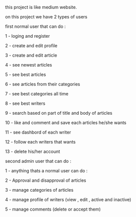 this project is like medium website.

on this project we have 2 types of users

first normal user that can do :

1 - loging and register 

2 - create and edit profile

3 - create and edit article

4 - see newest articles 

5 - see best articles

6 - see articles from their categories

7 - see best  categories all time

8 - see best writers

9 - search based on part of title and body of articles

10 - like and comment and save each articles he/she wants

11 - see dashbord of each writer

12 - follow each writers that wants

13 - delete his/her account

second admin user that can do :

1 - anything thats a normal user can do :

2 - Approval and disapproval of articles

3 - manage categories of articles

4 - manage profile of writers (view , edit , active and inactive)

5 - manage comments (delete or accept them)
